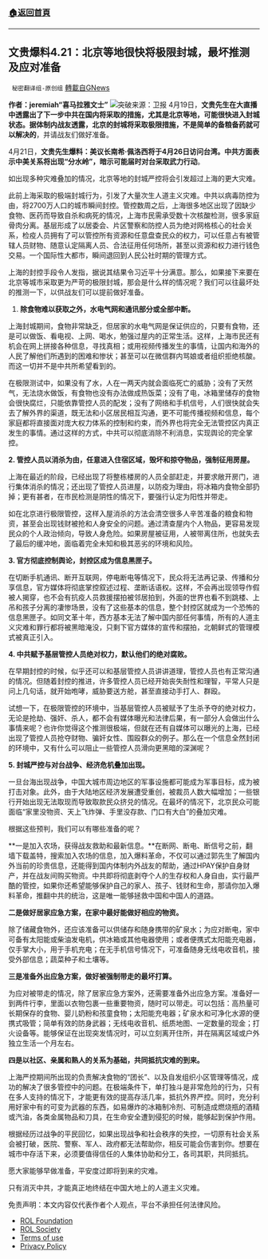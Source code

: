 ###  [:house:返回首頁](https://github.com/ourhimalayas/txt)
---


## 文贵爆料4.21：北京等地很快将极限封城，最坏推测及应对准备
` 秘密翻译组-原创组` [轉載自GNews](https://gnews.org/zh-hans/2388251/)

**作者：jeremiah“喜马拉雅文士”**
![](https://assets.gnews.org/wp-content/uploads/2022/04/Picture1-55.png)突破来源：卫报
4月19日，**文贵先生在大直播中透露出了下一步中共在国内将采取的措施，尤其是北京等地，可能很快进入封城状态。据体制内战友透露，北京的封城将采取极限措施，不是简单的备粮备药就可以解决的**，并请战友们做好准备。

4月21日，**文贵先生爆料：美议长南希·佩洛西将于4月26日访问台湾。中共方面表示中美关系将出现“分水岭”，暗示可能届时对台采取武力行动**。

如出现多种灾难叠加的情况，北京等地的封城严控将会引发超过上海的更大灾难。

此前上海采取的极端封城行为，引发了大量次生人道主义灾难。中共以病毒防控为由，将2700万人口的城市瞬间封控。管控数周之后，上海很多地区出现了因缺少食物、医药而导致自杀和病死的情况，上海市民需承受数十次核酸检测，很多家庭骨肉分离。基层形成了以居委会、片区警察和防控人员为绝对网格核心的社会关系，检疫人员拥有了可以管控所有资源和任意盘查民众的权力，可以任意占有被管辖人员财物、随意认定隔离人员、合法征用任何场所，甚至以资源和权力进行钱色交易。一个国际性大都市，瞬间退回到人民公社时期的管理方式。

上海的封控手段令人发指，据说其结果令习近平十分满意。那么，如果接下来要在北京等城市采取更为严苛的极限封城，那会是什么样的情况呢？我们可以往最坏处的推测一下，以供战友们可以提前做好准备。

1. **除食物难以获取之外，水电气网和通讯部分或全部中断。**


上海封城期间，食物非常缺乏，但居家的水电气网是保证供应的，只要有食物，还是可以做饭、看电视、上网、喝水，勉强过屋内的正常生活。这样，上海市民还有机会在网上拼接各种信息，寻找真相；或用视频传播发生的事情，让国内和海外的人民了解他们所遇到的困难和惨状；甚至可以在微信群内骂娘或者组织拒绝核酸。而这一切并不是中共所希望看到的。

在极限测试中，如果没有了水，人在一两天内就会面临死亡的威胁；没有了天然气，无法烧水做饭，有食物也没有办法做成热饭菜；没有了电，冰箱里储存的食物会很快腐烂，只能依靠管控人员的配发；没有了网络和手机信号，人们很快就会失去了解外界的渠道，既无法和小区居民相互沟通，更不可能传播视频和信息，每个家庭都将直接面对庞大权力体系的控制和约束，而外界也将完全无法管控区内真正发生的事情。通过这样的方式，中共可以彻底消除不利消息，实现舆论的完全掌控。

**2. 管控人员以消杀为由，任意进入住宿区域，毁坏和掠夺物品，强制征用房屋。**

上海在最近的阶段，已经出现了将整栋楼房的人员全部赶走，并要求敞开房门，进行集体消杀的情况；还出现了管控人员进屋，以防疫为理由，将冰箱内食物全部扔掉；更有甚者，在市民检测是阴性的情况下，要强行认定为阳性并带走。

如在北京进行极限管控，这样入屋消杀的方法会清空很多人辛苦准备的粮食和物资，甚至会出现钱财被抢和人身安全的问题。通过清查屋内个人物品，更容易发现民众的个人政治倾向，导致人身危险。如果房屋被征用，人被带离住所，也就失去了最后的缓冲地，面临着完全未知和极其恶劣的环境和风险。

**3. 官方彻底控制舆论，封控区成为信息黑匣子。**

在切断手机通讯、断开互联网，停电断电等情况下，民众将无法再记录、传播和分享信息，官方媒体将彻底掌控叙述过程、垄断话语权。这样，不会再出现领导作假被人揭穿，也不会有抗疫人员救援摆拍被邻居拍到，外面的世界也看不到跳楼、上吊和孩子分离的凄惨场景，没有了这些基本的信息，整个封控区就成为一个恐怖的信息黑匣子。如同文革十年，西方基本无法了解中国内部任何事情，所有的人道主义灾难和罪行都将被黑暗淹没，只剩下官方媒体的宣传和摆拍，北朝鲜式的管理模式被真正引入。

**4. 中共赋予基层管控人员绝对权力，默认他们的绝对腐败。**

在早期封控的时候，似乎还可以和基层管控人员讲讲道理，管控人员也有正常沟通的情况。但随着封控的推进，许多管控人员已经开始丧失耐性和理智，平常人只是问上几句话，就开始咆哮，威胁要送方舱，甚至直接动手打人、群殴。

试想一下，在极限管控的环境中，当基层管控人员被赋予了生杀予夺的绝对权力，无论是抢劫、强奸、杀人，都不会有媒体曝光和法律后果，有一部分人会做出什么事情来呢？也许你觉得这个推测很极端，但就在还有自媒体可以曝光的上海，已经出现了管控人员抢夺财物、骗奸女性、围殴群众的例子。那么在一个信息全然封闭的环境中，又有什么可以阻止一些管控人员滑向更黑暗的深渊呢？

**5. 封城严控与对台战争、经济危机叠加出现。**

一旦台海出现战争，中国大城市周边地区的军事设施都可能成为军事目标，成为被打击对象。此外，由于大陆地区经济发展遭受重创，被裁员人数大幅增加；一些银行开始出现无法取现而导致取款民众挤兑的情况。在最坏的情况下，北京民众可能面临“家里没物资、天上飞炸弹、手里没存款、门口有大白”的叠加灾难。

根据这些预判，我们可以有哪些准备的呢？

**一是加入农场，获得战友救助和最新信息。**在断网、断电、断信号之前，翻墙下载盖特，搜索加入农场的信息，加入爆料革命，不仅可以通过郭先生了解国内外当前的珍贵信息，还能得到国内体制内外战友的帮助，通过HPAY保护自身财产，并在战友间购买物资。中共即将彻底剥夺个人的生存权和人身自由，实行最严酷的管控，如果你还希望能够保护自己的家人、孩子、钱财和生命，那请你加入爆料革命，推翻中共的统治，这是唯一能够拯救中国和中国人的道路。

**二是做好居家应急方案，在家中最好能做好相应的物资。**

除了储藏食物外，还应该准备可以供储存和随身携带的矿泉水；为应对断电，家中可备有太阳能或柴油发电机，供冰箱或其他电器使用；或者便携式太阳能充电器，仅手掌大小，用于手机充电；在无手机信号情况下，可准备随身无线电收音机，接受外部信息；蔬菜种子和土壤等。

**三是准备外出应急方案，做好被强制带走的最坏打算。**

为应对被带走的情况，除了居家应急方案外，还需要准备外出应急方案。准备好一到两件行李，里面以衣物包裹一些重要物资，随时可以带走。可以包括：高热量可长期保存的食物、婴儿奶粉和孩童食物；太阳能充电器；矿泉水和可净化水源的便携式吸管；简单有效的防身武器；无线电收音机、纸质地图、一定数量的现金；打火设备等。能够保证在出现突发情况时，可以立刻离开住所，并在隔离区域或户外独立生活一个月左右。

**四是以社区、亲属和熟人的关系为基础，共同抵抗灾难的到来。**

上海严控期间所出现的负责解决食物的“团长”、以及自发组织小区管理等情况，成功的解决了很多管控中的问题。在极端条件下，单打独斗是非常危险的行为，只有在多人支持的情况下，才能更有效的提高存活几率，抵抗外界严控。同时，充分利用好家中有的可变为武器的东西，如易爆炸的冰箱制冷剂、可制造成燃烧瓶的酒精或汽油，各类金属物品和刀具，在生命安全遭到侵犯的时候，能够起到保护作用。

根据经历过战争的平民回忆，如果出现战争和社会秩序的失控，一切原有社会关系会被打破，医院、警察、军人、政府都无法帮助你，相反可能会伤害到你。想要在城市中存活下来，必须要值得信任的人集体协助和分工，各司其职，共同抵抗。

愿大家能够早做准备，平安度过即将到来的灾难。

只有消灭中共，才能真正地终结在中国大地上的人道主义灾难。

 

免责声明：本文内容仅代表作者个人观点，平台不承担任何法律风险。

- [ROL Foundation](https://rolfoundation.org/)
- [ROL Society](https://rolsociety.org/)
- [Terms of use](https://gnews.org/terms-of-use-3/)
- [Privacy Policy](https://gnews.org/privacy-policy/)
